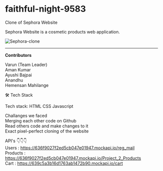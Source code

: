# faithful-night-9583                                                                                                                                                    
Clone of Sephora Website       
                                                                                                                                         
Sephora Website is a cosmetic products web application.        

 
 ![Sephora-clone](https://github.com/9802HEMENSAN/Clone-of-Sephora/assets/111531676/28a91ed1-820b-4bc0-83a9-80226b88f072)



---

**Contributors**

Varun (Team Leader)                                                                                                                                                      
Aman Kumar                                                                                                                                                                                                                                                                                                                                    
Ayushi Bajpai                                                                                                                                                            
Anandhu                                                                                                                                                                  
Hemensan Mahilange




🛠 Tech Stack

Tech stack: HTML CSS Javascript



Challanges we faced                                                                                                                                                      
Merging each other code on Github                                                                                                                                        
Read others code and make changes to it                                                                                                                                  
Exact pixel-perfect cloning of the website                                                                                                                                                                                                                                                                                                
 

API's      👇👇👇                                                                                                                                                      
Users    : https://636f9027f2ed5cb047e01947.mockapi.io/reg_mail                                                                                                          
Products : https://636f9027f2ed5cb047e01947.mockapi.io/Project_2_Products                                                                                                
Cart     : https://639c5a3b16d1763ab1472b90.mockapi.io/cart                                                                                                              
